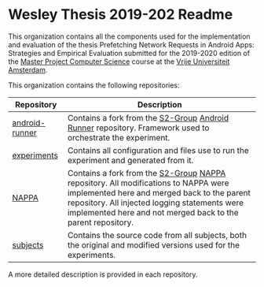 # Wesley Thesis 2019-202 Readme

This organization contains all the components used for the implementation and evaluation of the thesis Prefetching Network Requests in Android Apps: Strategies and Empirical Evaluation submitted for the 2019-2020 edition of 
the [Master Project Computer Science](https://studiegids.vu.nl/en/Master/2019-2020/computer-science/XM_0011) course 
at the [Vrije Universiteit Amsterdam](https://www.vu.nl/en).

This organization contains the following repositories:

| Repository     | Description                                                                                                                                                                                                                                        |
|----------------|----------------------------------------------------------------------------------------------------------------------------------------------------------------------------------------------------------------------------------------------------|
| [android-runner](https://github.com/VU-Thesis-2019-2020-Wesley-Shann/android-runner) | Contains a fork from the [S2-Group](https://github.com/S2-group) [Android Runner](https://github.com/S2-group/android-runner) repository.  Framework used to orchestrate the experiment.                                                                                                                                        |
| [experiments](https://github.com/VU-Thesis-2019-2020-Wesley-Shann/experiments)    | Contains all configuration and files use to run the experiment and generated from it.                                                                                                                                                              |
| [NAPPA](https://github.com/VU-Thesis-2019-2020-Wesley-Shann/NAPPA)          | Contains a fork from the [S2-Group](https://github.com/S2-group) [NAPPA](https://github.com/S2-group/NAPPA) repository. All modifications to NAPPA were implemented here and merged back to the parent repository. All injected logging statements were implemented here and not merged back to the parent repository. |
| [subjects](https://github.com/VU-Thesis-2019-2020-Wesley-Shann/subjects)       | Contains the source code from all subjects, both the original and modified versions used for the experiments.                                                                                                                                      |

A more detailed description is provided in each repository.
